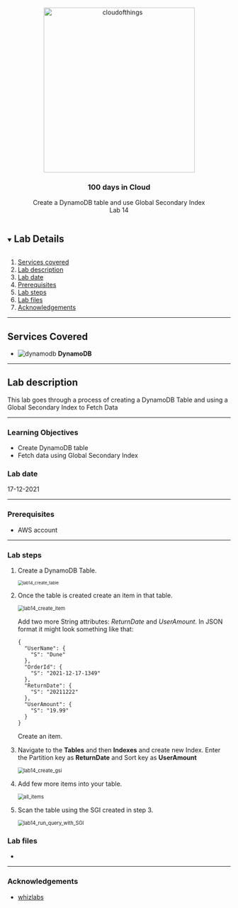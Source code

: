 <br />

<p align="center">
  <a href="img/">
    <img src="img/lab14_diagram.jpg" alt="cloudofthings" width="341" height="371">
  </a>
  <h3 align="center">100 days in Cloud</h3>
<p align="center">
   Create a DynamoDB table and use Global Secondary Index
    <br />
    Lab 14
    <br/>
  </p>
</p>

<details open="open">
  <summary><h2 style="display: inline-block">Lab Details</h2></summary>
  <ol>
    <li><a href="#services-covered">Services covered</a>
    <li><a href="#lab-description">Lab description</a></li>
    </li>
    <li><a href="#lab-date">Lab date</a></li>
    <li><a href="#prerequisites">Prerequisites</a></li>    
    <li><a href="#lab-steps">Lab steps</a></li>
    <li><a href="#lab-files">Lab files</a></li>
    <li><a href="#acknowledgements">Acknowledgements</a></li>
  </ol>
</details>

---

## Services Covered
* ![dynamodb](https://github.com/CloudedThings/100-Days-in-Cloud/blob/main/images/dynamodb.png) **DynamoDB**

---

## Lab description

This lab goes through a process of creating a DynamoDB Table and using a Global Secondary Index to Fetch Data

---

### Learning Objectives
* Create DynamoDB table
* Fetch data using Global Secondary Index

### Lab date
17-12-2021

---

### Prerequisites
* AWS account

---

### Lab steps
1. Create a DynamoDB Table. 

   <img src="img/lab14_create_table.jpg" alt="lab14_create_table" style="zoom:67%;" />

2. Once the table is created create an item in that table. 

   <img src="img/lab14_create_item.jpg" alt="lab14_create_item" style="zoom:80%;" />

   Add two more String attributes: *ReturnDate* and *UserAmount*. In JSON format it might look something like that:

   ```
   {
     "UserName": {
       "S": "Dune"
     },
     "OrderId": {
       "S": "2021-12-17-1349"
     },
     "ReturnDate": {
       "S": "20211222"
     },
     "UserAmount": {
       "S": "19.99"
     }
   }
   ```

   Create an item.

3. Navigate to the **Tables** and then **Indexes** and create new Index. Enter the Partition key as **ReturnDate** and Sort key as **UserAmount**

   <img src="img/lab14_create_gsi.jpg" alt="lab14_create_gsi" style="zoom:80%;" />

4. Add few more items into your table. 

   <img src="img/lab14_all_items.jpg" alt="all_items" style="zoom:80%;" />

5. Scan the table using the SGI created in step 3. 

   <img src="img/lab14_run_query_with_SGI.jpg" alt="lab14_run_query_with_SGI" style="zoom:80%;" />

   

### Lab files
* []()

---

### Acknowledgements
* [whizlabs](https://play.whizlabs.com/site/task_details?lab_type=1&task_id=40&quest_id=35)

